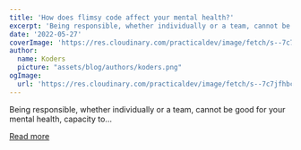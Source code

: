 ```yaml
---
title: 'How does flimsy code affect your mental health?'
excerpt: 'Being responsible, whether individually or a team, cannot be good for your mental health, capacity to...'
date: '2022-05-27'
coverImage: 'https://res.cloudinary.com/practicaldev/image/fetch/s--7c7jfhbc--/c_imagga_scale,f_auto,fl_progressive,h_420,q_auto,w_1000/https://dev-to-uploads.s3.amazonaws.com/uploads/articles/yrxjet1xc0orldhxpanv.png'
author:
  name: Koders
  picture: "assets/blog/authors/koders.png"
ogImage:
  url: 'https://res.cloudinary.com/practicaldev/image/fetch/s--7c7jfhbc--/c_imagga_scale,f_auto,fl_progressive,h_420,q_auto,w_1000/https://dev-to-uploads.s3.amazonaws.com/uploads/articles/yrxjet1xc0orldhxpanv.png'
---
```


Being responsible, whether individually or a team, cannot be good for your mental health, capacity to...

[Read more](https://dev.to/ben/how-does-flimsy-code-affect-your-mental-health-457c)
